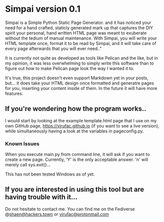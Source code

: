 # Simpai version 0.1
Simpai is a Simple Python Static Page Generator. and it has noticed your need for a hand crafted, staticly generated mark up that captures the DIY spirit your personal, hand written HTML page was meant to exuberate without the tedium of manual maintenance. With Simpai, you will write your HTML template once, format it to be read by Simpai, and it will take care of every page afterwards that you will ever need.."

It is currently not quite as developed as tools like Pelican and the like, but in my opinion, it was less overwhelming to simply write this software than to figure out how to make Pelican page look the way I wanted it to.

It's true, this project doesn't even support Markdown yet in your posts, but... it does take your HTML design once formatted and generatre pages for you, inserting your content inside of them. In  the future it will have more features.

## If you're wondering how the program works.. 
I would start by looking at the example template.html page that I use on my own GitHub page, https://virufac.github.io (if you want to see a live version), while simultaneously having a look at the variables in pageconfig.py.

### Known Issues
When you execute main.py from command line, it will ask if you want to create a new page. Currently, 'Y' is the only acceptable answer. 'n' will merely call sys.exit()...

This has not been tested Windows as of yet.

## If you are interested in using this tool but are having trouble with it...
Do not hesitate to contact me. You can find me on the Fediverse @shaen@hackers.town or virufac@protonmail.com
